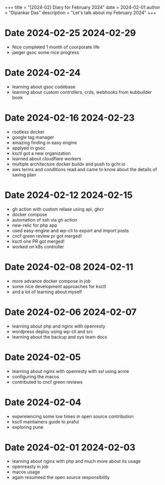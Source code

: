 +++
title = "[2024-02] Diary for February 2024"
date = 2024-02-01
author = "Dipankar Das"
description = "Let's talk about my February 2024"
+++

# Date 2024-02-25 2024-02-29
* Nice completed 1 month of coorporate life
* jaeger gsoc some nice progress

# Date 2024-02-24
* learning about gsoc codebase
* learning about custom controllers, crds, webhooks from kubbuilder book

# Date 2024-02-16 2024-02-23
* rootless docker
* google tag manager
* amazing finding in easy engine
* applyed in gsoc
* ksctl got a new organization
* learned about cloudflare workers
* multiple architecture docker buildx and push to gchr.io
* aws terms and conditions read and came to know about the details of saving plan 

# Date 2024-02-12 2024-02-15
* gh action with custom relase using api, ghcr
* docker compose
* automation of ssh via gh action
* new-relic for php app
* used easy-engine and wp-cli to export and import posts
* cncf green review pr got merged!
* ksctl one PR got merged!
* worked on k8s controller

# Date 2024-02-08 2024-02-11
* more advance docker compose in job
* some nice development approaches for ksctl
* and a lot of learning about myself

# Date 2024-02-06 2024-02-07
* learning about php and nginx with openresty
* wordpress deploy using wp-cli and src
* learning about the backup and sys team docs

# Date 2024-02-05
* learning about nginx with openresty with ssl using acme
* configuring the macos
* contributed to cncf green reviews

# Date 2024-02-04
* expereiencing some low times in open source contribution
* ksctl maintainers guide to praful
* exploring pune

# Date 2024-02-01 2024-02-03
* learning about nginx with php and much more about its usage
* openreasty in job
* macos usage
* again resumeed the open source responsibility

